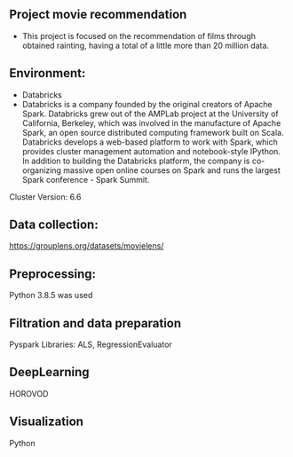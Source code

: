 ## Project movie recommendation

- This project is focused on the recommendation of films through obtained rainting, having a total of a little more than 20 million data.

## Environment:
- Databricks
- Databricks is a company founded by the original creators of Apache Spark. Databricks grew out of the AMPLab project at the University of California, Berkeley, which was involved in the manufacture of Apache Spark, an open source distributed computing framework built on Scala. Databricks develops a web-based platform to work with Spark, which provides cluster management automation and notebook-style IPython. In addition to building the Databricks platform, the company is co-organizing massive open online courses on Spark and runs the largest Spark conference - Spark Summit.

Cluster Version: 6.6

## Data collection:
https://grouplens.org/datasets/movielens/

## Preprocessing:
Python 3.8.5 was used

## Filtration and data preparation
Pyspark
Libraries: ALS, RegressionEvaluator

## DeepLearning
HOROVOD

## Visualization
Python

